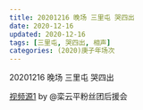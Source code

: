 ```yaml
---
title: 20201216 晚场 三里屯 哭四出 
date: 2020-12-16
updated: 2020-12-16
tags: [三里屯, 哭四出, 相声] 
categories: (2020)庚子年场次 
---
```

20201216 晚场 三里屯 哭四出 



[视频源1](https://weibo.com/6574451359/JyMhmoO6V) by @栾云平粉丝团后援会


